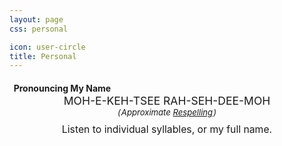 ```yaml
---
layout: page
css: personal

icon: user-circle
title: Personal
---
```


#### <i class='fas fa-fw fa-volume-up'></i>&nbsp; Pronouncing My Name

<div class='pure-g' style='text-align: center; font-size: 1.25em;'>
    <div class='pure-u-md-7-24 pure-u-1-2' style='margin-top: -1em;'>
        <p>
            <a class='color-faded color-medium-accent syl1'>MOH</a>-<a class='color-faded color-medium-accent syl2'>E</a>-<a class='color-faded color-medium-accent syl3'>KEH</a>-<a class='color-faded color-medium-accent syl4'>TSEE</a> 
            <a class='color-faded color-medium-accent syl5'>RAH</a>-<a class='color-faded color-medium-accent syl6'>SEH</a>-<a class='color-faded color-medium-accent syl7'>DEE</a>-<a class='color-faded color-medium-accent syl8'>MOH</a>
        </p>
        <p style='margin-top: -1em;'>
            <em style='font-size: 0.75em;'>
                (&hairsp;Approximate <a href='https://en.wikipedia.org/wiki/Pronunciation_respelling_for_English'>Respelling</a>&hairsp;)
            </em>
        </p>
    </div>
</div>
<div style='text-align: center; font-size: 1.125em; margin: -0.5em 0 0.5em 0;'>
Listen to <a onclick='play_steps();'>individual syllables</a>,
or my <a onclick='play_name();'>full name</a>.
</div>


<script>
    var audio_dict = {
        'syl1': new Audio('{{ site.baseurl }}/assets/mp3/Mo.m4a'),
        'syl2': new Audio('{{ site.baseurl }}/assets/mp3/E.m4a'),
        'syl3': new Audio('{{ site.baseurl }}/assets/mp3/Ke.m4a'),
        'syl4': new Audio('{{ site.baseurl }}/assets/mp3/Tsi.m4a'),
        'syl5': new Audio('{{ site.baseurl }}/assets/mp3/Ra.m4a'),
        'syl6': new Audio('{{ site.baseurl }}/assets/mp3/Se.m4a'),
        'syl7': new Audio('{{ site.baseurl }}/assets/mp3/Li.m4a'),
        'syl8': new Audio('{{ site.baseurl }}/assets/mp3/Moo.m4a'),
        'syl123': new Audio('{{ site.baseurl }}/assets/mp3/Moeketsi.m4a'),
        'syl45': new Audio('{{ site.baseurl }}/assets/mp3/Raselimo.m4a')
    };

    function activate(syl) {
        Array.prototype.forEach.call(document.getElementsByClassName(syl),
                                     e => e.classList.add('hovering'));
    }

    function deactivate(syl) {
        Array.prototype.forEach.call(document.getElementsByClassName(syl),
                                     e => e.classList.remove('hovering'));
    }

    function play(syl, callback, highlight) {
        if (!highlight) highlight = [syl];
        highlight.forEach(activate);
        audio_dict[syl].currentTime = 0;
        audio_dict[syl].onended = () => { highlight.forEach(deactivate); if (callback) callback(); }
        audio_dict[syl].play();
    }

    ['syl1','syl2','syl3','syl4','syl5', 'syl6', 'syl7', 'syl8'].forEach(function (syl) {
        Array.prototype.forEach.call(document.getElementsByClassName(syl), function (e) {
            e.onmouseenter = () => activate(syl);
            e.onmouseleave = () => deactivate(syl);
            e.onclick = () => play(syl);
        });
    });

    function play_steps() {
        play('syl1',
             () => play('syl2',
                        () => play('syl3',
                                  () => play('syl4',
                                        () => setTimeout(play, 300,
                                                    'syl5', () => play('syl6',
                                                    () => play('syl7',
                                                        () => play('syl8'))))))));
    }

    function play_name() {
        play('syl123', () => setTimeout(() => play('syl45', null, ['syl5','syl6', 'syl7', 'syl8']), 150),
             ['syl1','syl2','syl3', 'syl4']);
    }
</script>
